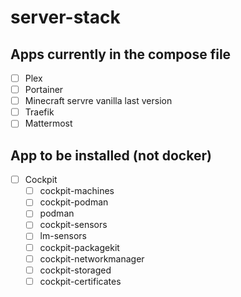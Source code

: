 # server-stack

## Apps currently in the compose file
- [ ] Plex
- [ ] Portainer
- [ ] Minecraft servre vanilla last version
- [ ] Traefik
- [ ] Mattermost

## App to be installed (not docker)
- [ ] Cockpit
  - [ ] cockpit-machines
  - [ ] cockpit-podman
  - [ ] podman
  - [ ] cockpit-sensors
  - [ ] lm-sensors
  - [ ] cockpit-packagekit
  - [ ] cockpit-networkmanager
  - [ ] cockpit-storaged
  - [ ] cockpit-certificates
